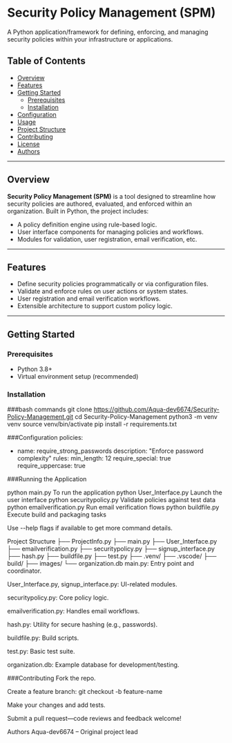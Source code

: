 # Security Policy Management (SPM)

A Python application/framework for defining, enforcing, and managing security policies within your infrastructure or applications.

## Table of Contents

- [Overview](#overview)  
- [Features](#features)  
- [Getting Started](#getting-started)  
  - [Prerequisites](#prerequisites)  
  - [Installation](#installation)  
- [Configuration](#configuration)  
- [Usage](#usage)  
- [Project Structure](#project-structure)  
- [Contributing](#contributing)  
- [License](#license)  
- [Authors](#authors)

---

## Overview

**Security Policy Management (SPM)** is a tool designed to streamline how security policies are authored, evaluated, and enforced within an organization. Built in Python, the project includes:

- A policy definition engine using rule-based logic.
- User interface components for managing policies and workflows.
- Modules for validation, user registration, email verification, etc.

---

## Features

- Define security policies programmatically or via configuration files.  
- Validate and enforce rules on user actions or system states.  
- User registration and email verification workflows.  
- Extensible architecture to support custom policy logic.

---

## Getting Started

### Prerequisites

- Python 3.8+  
- Virtual environment setup (recommended)

### Installation

###bash commands
git clone https://github.com/Aqua-dev6674/Security-Policy-Management.git
cd Security-Policy-Management
python3 -m venv venv
source venv/bin/activate
pip install -r requirements.txt


###Configuration
policies:
  - name: require_strong_passwords
    description: "Enforce password complexity"
    rules:
      min_length: 12
      require_special: true
      require_uppercase: true

###Running the Application

python main.py To run the application
python User_Interface.py	Launch the user interface
python securitypolicy.py	Validate policies against test data
python emailverification.py	Run email verification flows
python buildfile.py	Execute build and packaging tasks

Use --help flags if available to get more command details.

Project Structure
├── ProjectInfo.py
├── main.py
├── User_Interface.py
├── emailverification.py
├── securitypolicy.py
├── signup_interface.py
├── hash.py
├── buildfile.py
├── test.py
├── .venv/
├── .vscode/
├── build/
├── images/
└── organization.db
main.py: Entry point and coordinator.

User_Interface.py, signup_interface.py: UI-related modules.

securitypolicy.py: Core policy logic.

emailverification.py: Handles email workflows.

hash.py: Utility for secure hashing (e.g., passwords).

buildfile.py: Build scripts.

test.py: Basic test suite.

organization.db: Example database for development/testing.

###Contributing
Fork the repo.

Create a feature branch: git checkout -b feature-name

Make your changes and add tests.

Submit a pull request—code reviews and feedback welcome!

Authors
Aqua-dev6674 – Original project lead
